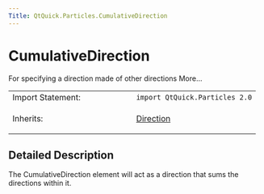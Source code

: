 ```yaml
---
Title: QtQuick.Particles.CumulativeDirection
---
```

        
CumulativeDirection
===================

<span class="subtitle"></span>
For specifying a direction made of other directions More...

<table>
<colgroup>
<col width="50%" />
<col width="50%" />
</colgroup>
<tbody>
<tr class="odd">
<td>Import Statement:</td>
<td><code>import QtQuick.Particles 2.0</code></td>
</tr>
<tr class="even">
<td>Inherits:</td>
<td><p><a href="QtQuick.Particles.Direction.md">Direction</a></p></td>
</tr>
</tbody>
</table>

<span id="details"></span>
Detailed Description
--------------------

The CumulativeDirection element will act as a direction that sums the directions within it.

